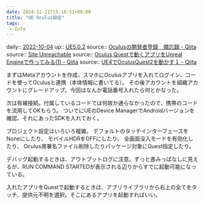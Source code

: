 ```yaml
---
date: 2024-12-21T15:18:51+09:00
title: "UE Oculus設定"
tags:
 - Info
---
```


daily:: [2022-10-04](Daily_Note/2022-10-04.md)
up:: [UE5.0.2](../Bar/App/UE5.0.2.md)
source:: [Oculusの開発者登録　備忘録 - Qiita](https://qiita.com/nekoharuyuki/items/79c2c4fa6bf88d11b108)
source:: [Site Unreachable](https://developer.oculus.com/documentation/unreal/unreal-quick-start-guide-quest/)
source:: [Oculus Questで動くアプリをUnreal Engineで作ってみる(1) - Qiita](https://qiita.com/Azarashi-Tech/items/f69af9b496694e01c502#%E5%8F%82%E8%80%83%E3%81%AB%E3%81%97%E3%81%9F%E5%8B%95%E7%94%BB)
source:: [UE4でOculusQuest2を動かす１ - Qiita](https://qiita.com/HnniTns/items/57e1c9ade062d85a8972)

まずはMetaアカウントを作成、スマホにOculusアプリを入れてログイン、コードを使ってOculusと連携（本体情報に書いてる）。
その後アカウントを組織アカウントにグレードアップ。今回はなんか電話番号入れたら何とかなった。

次は有線接続。付属しているコードでは何故か通らなかったので、携帯のコードを流用してOKもらう。
ついでにUEのDevice ManagerでAndroidバージョンを確認、それにあったSDKを入れておく。

プロジェクト設定はいろいろ複雑。
デフォルトのタッチインターフェースをNoneにしたり、
モバイルHDRをOFFにしたり、
全画面没入モードを有効化したり、
Oculus用署名ファイル削除したりパッケージ対象にQuest指定したり。

デバッグ起動するときは、アウトプットログに注意。ずっと進みっぱなしに見えるが、RUN COMMAND STARTEDが表示される辺りからすでに起動可能になっている。

入れたアプリをQuestで起動するときは、アプリライブラリから右上の全てをタッチ、提供元不明を選択。そこにあるアプリを起動すればいい。
